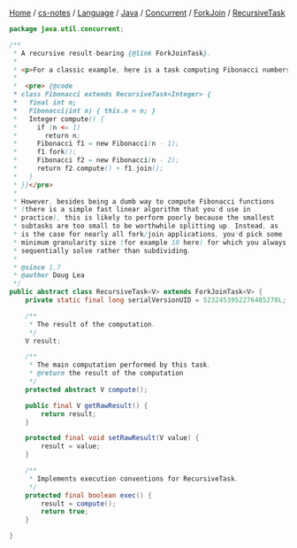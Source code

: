 [Home](https://mengxianbin.github.io) /
[cs-notes](https://mengxianbin.github.io/cs-notes/content) /
[Language](https://mengxianbin.github.io/cs-notes/content/Language) /
[Java](https://mengxianbin.github.io/cs-notes/content/Language/Java) /
[Concurrent](https://mengxianbin.github.io/cs-notes/content/Language/Java/Concurrent) /
[ForkJoin](https://mengxianbin.github.io/cs-notes/content/Language/Java/Concurrent/ForkJoin) /
[RecursiveTask](https://mengxianbin.github.io/cs-notes/content/Language/Java/Concurrent/ForkJoin/RecursiveTask)

```java
package java.util.concurrent;

/**
 * A recursive result-bearing {@link ForkJoinTask}.
 *
 * <p>For a classic example, here is a task computing Fibonacci numbers:
 *
 *  <pre> {@code
 * class Fibonacci extends RecursiveTask<Integer> {
 *   final int n;
 *   Fibonacci(int n) { this.n = n; }
 *   Integer compute() {
 *     if (n <= 1)
 *       return n;
 *     Fibonacci f1 = new Fibonacci(n - 1);
 *     f1.fork();
 *     Fibonacci f2 = new Fibonacci(n - 2);
 *     return f2.compute() + f1.join();
 *   }
 * }}</pre>
 *
 * However, besides being a dumb way to compute Fibonacci functions
 * (there is a simple fast linear algorithm that you'd use in
 * practice), this is likely to perform poorly because the smallest
 * subtasks are too small to be worthwhile splitting up. Instead, as
 * is the case for nearly all fork/join applications, you'd pick some
 * minimum granularity size (for example 10 here) for which you always
 * sequentially solve rather than subdividing.
 *
 * @since 1.7
 * @author Doug Lea
 */
public abstract class RecursiveTask<V> extends ForkJoinTask<V> {
    private static final long serialVersionUID = 5232453952276485270L;

    /**
     * The result of the computation.
     */
    V result;

    /**
     * The main computation performed by this task.
     * @return the result of the computation
     */
    protected abstract V compute();

    public final V getRawResult() {
        return result;
    }

    protected final void setRawResult(V value) {
        result = value;
    }

    /**
     * Implements execution conventions for RecursiveTask.
     */
    protected final boolean exec() {
        result = compute();
        return true;
    }

}

```